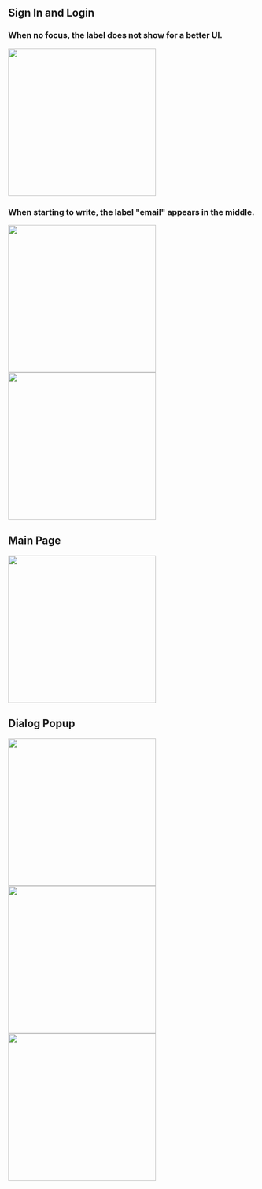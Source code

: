 
## Sign In and Login

### When no focus, the label does not show for a better UI.
<img src="https://github.com/user-attachments/assets/fe53ec55-2666-4482-a5a9-430305023214" width="300" />

### When starting to write, the label "email" appears in the middle.
<img src="https://github.com/user-attachments/assets/1fa0997e-333f-4037-9203-9b2d44d6d1fa" width="300" />
<img src="https://github.com/user-attachments/assets/149ce007-6267-4acd-876a-9f48c3421e76" width="300" />

## Main Page
<img src="https://github.com/user-attachments/assets/e8fe6ddf-dc90-4cf5-8819-80e06ead6fbc" width="300" />

## Dialog Popup
<img src="https://github.com/user-attachments/assets/963cacfa-6867-4cd2-af05-093409c8f89e" width="300" />
<img src="https://github.com/user-attachments/assets/faa9d709-e7ba-48c6-9413-aee7dd758dbf" width="300" />
<img src="https://github.com/user-attachments/assets/b5ba3f0b-4b3d-4479-90e1-013022bf6676" width="300" />
